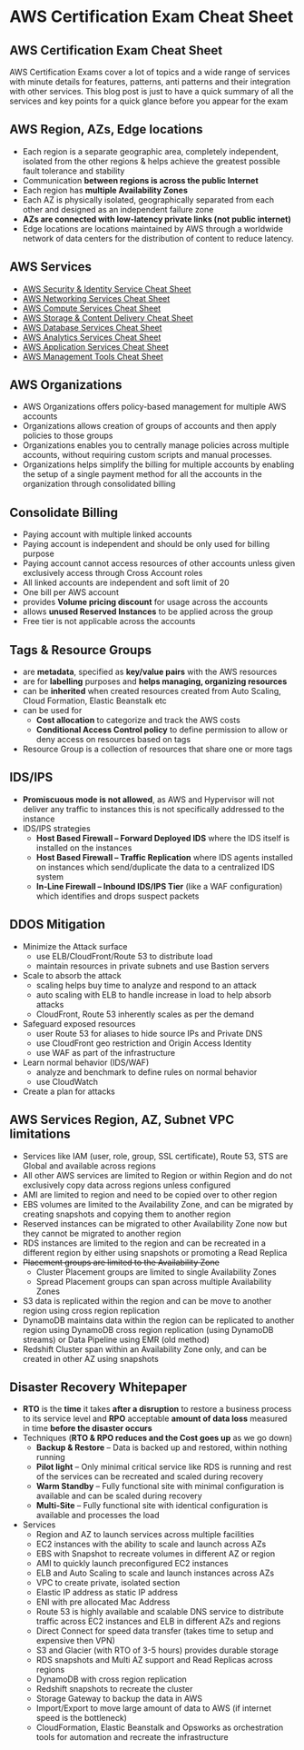 # AWS Certification Exam Cheat Sheet

## AWS Certification Exam Cheat Sheet

AWS Certification Exams cover a lot of topics and a wide range of services with minute details for features, patterns, anti patterns and their integration with other services. This blog post is just to have a quick summary of all the services and key points for a quick glance before you appear for the exam

## AWS Region, AZs, Edge locations

*   Each <span class="emphasis">region</span> is a separate geographic area, completely independent, isolated from the other regions & helps achieve the greatest possible fault tolerance and stability
*   Communication **between regions is across the public Internet**
*   Each region has **multiple Availability Zones**
*   Each AZ is physically isolated, geographically separated from each other and designed as an independent failure zone
*   **AZs are connected with low-latency private links (not public internet)**
*   Edge locations are locations maintained by AWS through a worldwide network of data centers for the distribution of content to reduce latency.

## AWS Services

*   [AWS Security & Identity Service Cheat Sheet](https://jayendrapatil.com/aws-certification-security-identity-services-cheat-sheet/)
*   [AWS Networking Services Cheat Sheet](https://jayendrapatil.com/aws-certification-networking-services-cheat-sheet/)
*   [AWS Compute Services Cheat Sheet](https://jayendrapatil.com/aws-certification-compute-services-cheat-sheet/)
*   [AWS Storage & Content Delivery Cheat Sheet](https://jayendrapatil.com/aws-certification-storage-content-delivery-cheat-sheet/)
*   [AWS Database Services Cheat Sheet](https://jayendrapatil.com/aws-certification-database-services-cheat-sheet/)
*   [AWS Analytics Services Cheat Sheet](https://jayendrapatil.com/aws-certification-analytics-services-cheat-sheet/)
*   [AWS Application Services Cheat Sheet](https://jayendrapatil.com/aws-certification-application-services-cheat-sheet/)
*   [AWS Management Tools Cheat Sheet](https://jayendrapatil.com/aws-certification-management-tools-cheat-sheet/)

## AWS Organizations

*   AWS Organizations offers policy-based management for multiple AWS accounts
*   Organizations allows creation of groups of accounts and then apply policies to those groups
*   Organizations enables you to centrally manage policies across multiple accounts, without requiring custom scripts and manual processes.
*   Organizations helps simplify the billing for multiple accounts by enabling the setup of a single payment method for all the accounts in the organization through consolidated billing

## Consolidate Billing

*   Paying account with multiple linked accounts
*   Paying account is independent and should be only used for billing purpose
*   Paying account cannot access resources of other accounts unless given exclusively access through Cross Account roles
*   All linked accounts are independent and soft limit of 20
*   One bill per AWS account
*   provides **Volume pricing discount** for usage across the accounts
*   allows **unused Reserved Instances** to be applied across the group
*   Free tier is not applicable across the accounts

## Tags & Resource Groups

*   are **metadata**, specified as **key/value pairs** with the AWS resources
*   are for **labelling** purposes and **helps managing, organizing resources**
*   can be **inherited** when created resources created from Auto Scaling, Cloud Formation, Elastic Beanstalk etc
*   can be used for
    *   **Cost allocation** to categorize and track the AWS costs
    *   **Conditional Access Control policy** to define permission to allow or deny access on resources based on tags
*   Resource Group is a collection of resources that share one or more tags

## IDS/IPS

*   **Promiscuous mode is not allowed**, as AWS and Hypervisor will not deliver any traffic to instances this is not specifically addressed to the instance
*   IDS/IPS strategies
    *   **Host Based Firewall – Forward Deployed IDS** where the IDS itself is installed on the instances
    *   **Host Based Firewall – Traffic Replication** where IDS agents installed on instances which send/duplicate the data to a centralized IDS system
    *   **In-Line Firewall – Inbound IDS/IPS Tier** (like a WAF configuration) which identifies and drops suspect packets

## DDOS Mitigation

*   Minimize the Attack surface
    *   use ELB/CloudFront/Route 53 to distribute load
    *   maintain resources in private subnets and use Bastion servers
*   Scale to absorb the attack
    *   scaling helps buy time to analyze and respond to an attack
    *   auto scaling with ELB to handle increase in load to help absorb attacks
    *   CloudFront, Route 53 inherently scales as per the demand
*   Safeguard exposed resources
    *   user Route 53 for aliases to hide source IPs and Private DNS
    *   use CloudFront geo restriction and Origin Access Identity
    *   use WAF as part of the infrastructure
*   Learn normal behavior (IDS/WAF)
    *   analyze and benchmark to define rules on normal behavior
    *   use CloudWatch
*   Create a plan for attacks

## AWS Services Region, AZ, Subnet VPC limitations

*   Services like IAM (user, role, group, SSL certificate), Route 53, STS are Global and available across regions
*   All other AWS services are limited to Region or within Region and do not exclusively copy data across regions unless configured
*   AMI are limited to region and need to be copied over to other region
*   EBS volumes are limited to the Availability Zone, and can be migrated by creating snapshots and copying them to another region
*   Reserved instances can be migrated to other Availability Zone now but they cannot be migrated to another region
*   RDS instances are limited to the region and can be recreated in a different region by either using snapshots or promoting a Read Replica
*   <del>Placement groups are limited to the Availability Zone</del>
    *   Cluster Placement groups are limited to single Availability Zones
    *   Spread Placement groups can span across multiple Availability Zones
*   S3 data is replicated within the region and can be move to another region using cross region replication
*   DynamoDB maintains data within the region can be replicated to another region using DynamoDB cross region replication (using DynamoDB streams) or Data Pipeline using EMR (old method)
*   Redshift Cluster span within an Availability Zone only, and can be created in other AZ using snapshots

## Disaster Recovery Whitepaper

*   **RTO** is the **time** it takes **after a disruption** to restore a business process to its service level and **RPO** acceptable **amount of data loss** measured in time **before the disaster occurs**
*   Techniques (**RTO & RPO reduces and the Cost goes up** as we go down)
    *   **Backup & Restore** – Data is backed up and restored, within nothing running
    *   **Pilot light** – Only minimal critical service like RDS is running and rest of the services can be recreated and scaled during recovery
    *   **Warm Standby** – Fully functional site with minimal configuration is available and can be scaled during recovery
    *   **Multi-Site** – Fully functional site with identical configuration is available and processes the load
*   Services
    *   Region and AZ to launch services across multiple facilities
    *   EC2 instances with the ability to scale and launch across AZs
    *   EBS with Snapshot to recreate volumes in different AZ or region
    *   AMI to quickly launch preconfigured EC2 instances
    *   ELB and Auto Scaling to scale and launch instances across AZs
    *   VPC to create private, isolated section
    *   Elastic IP address as static IP address
    *   ENI with pre allocated Mac Address
    *   Route 53 is highly available and scalable DNS service to distribute traffic across EC2 instances and ELB in different AZs and regions
    *   Direct Connect for speed data transfer (takes time to setup and expensive then VPN)
    *   S3 and Glacier (with RTO of 3-5 hours) provides durable storage
    *   RDS snapshots and Multi AZ support and Read Replicas across regions
    *   DynamoDB with cross region replication
    *   Redshift snapshots to recreate the cluster
    *   Storage Gateway to backup the data in AWS
    *   Import/Export to move large amount of data to AWS (if internet speed is the bottleneck)
    *   CloudFormation, Elastic Beanstalk and Opsworks as orchestration tools for automation and recreate the infrastructure
